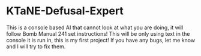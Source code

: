 # KTaNE-Defusal-Expert
This is a console based AI that cannot look at what you are doing, it will follow Bomb Manual 241 set instructions! This will be only using text in the console it is run in, this is my first project! If you have any bugs, let me know and I will try to fix them.
